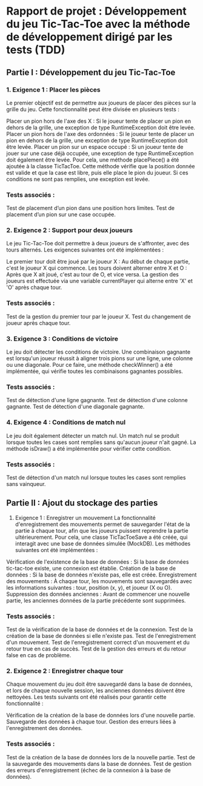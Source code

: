 # Rapport de projet : Développement du jeu Tic-Tac-Toe avec la méthode de développement dirigé par les tests (TDD)
## Partie I : Développement du jeu Tic-Tac-Toe
### 1. Exigence 1 : Placer les pièces
Le premier objectif est de permettre aux joueurs de placer des pièces sur la grille du jeu. Cette fonctionnalité peut être divisée en plusieurs tests :

Placer un pion hors de l'axe des X : Si le joueur tente de placer un pion en dehors de la grille, une exception de type RuntimeException doit être levée.
Placer un pion hors de l'axe des ordonnées : Si le joueur tente de placer un pion en dehors de la grille, une exception de type RuntimeException doit être levée.
Placer un pion sur un espace occupé : Si un joueur tente de jouer sur une case déjà occupée, une exception de type RuntimeException doit également être levée.
Pour cela, une méthode placePiece() a été ajoutée à la classe TicTacToe. Cette méthode vérifie que la position donnée est valide et que la case est libre, puis elle place le pion du joueur. Si ces conditions ne sont pas remplies, une exception est levée.

### Tests associés :

Test de placement d’un pion dans une position hors limites.
Test de placement d’un pion sur une case occupée.
### 2. Exigence 2 : Support pour deux joueurs
Le jeu Tic-Tac-Toe doit permettre à deux joueurs de s'affronter, avec des tours alternés. Les exigences suivantes ont été implémentées :

Le premier tour doit être joué par le joueur X : Au début de chaque partie, c'est le joueur X qui commence.
Les tours doivent alterner entre X et O : Après que X ait joué, c'est au tour de O, et vice versa.
La gestion des joueurs est effectuée via une variable currentPlayer qui alterne entre 'X' et 'O' après chaque tour.

### Tests associés :

Test de la gestion du premier tour par le joueur X.
Test du changement de joueur après chaque tour.
### 3. Exigence 3 : Conditions de victoire
Le jeu doit détecter les conditions de victoire. Une combinaison gagnante est lorsqu'un joueur réussit à aligner trois pions sur une ligne, une colonne ou une diagonale. Pour ce faire, une méthode checkWinner() a été implémentée, qui vérifie toutes les combinaisons gagnantes possibles.

### Tests associés :

Test de détection d'une ligne gagnante.
Test de détection d'une colonne gagnante.
Test de détection d'une diagonale gagnante.
### 4. Exigence 4 : Conditions de match nul
Le jeu doit également détecter un match nul. Un match nul se produit lorsque toutes les cases sont remplies sans qu'aucun joueur n'ait gagné. La méthode isDraw() a été implémentée pour vérifier cette condition.

### Tests associés :

Test de détection d'un match nul lorsque toutes les cases sont remplies sans vainqueur.
## Partie II : Ajout du stockage des parties
1. Exigence 1 : Enregistrer un mouvement
La fonctionnalité d'enregistrement des mouvements permet de sauvegarder l'état de la partie à chaque tour, afin que les joueurs puissent reprendre la partie ultérieurement. Pour cela, une classe TicTacToeSave a été créée, qui interagit avec une base de données simulée (MockDB). Les méthodes suivantes ont été implémentées :

Vérification de l'existence de la base de données : Si la base de données tic-tac-toe existe, une connexion est établie.
Création de la base de données : Si la base de données n'existe pas, elle est créée.
Enregistrement des mouvements : À chaque tour, les mouvements sont sauvegardés avec les informations suivantes : tour, position (x, y), et joueur (X ou O).
Suppression des données anciennes : Avant de commencer une nouvelle partie, les anciennes données de la partie précédente sont supprimées.
### Tests associés :

Test de la vérification de la base de données et de la connexion.
Test de la création de la base de données si elle n'existe pas.
Test de l'enregistrement d'un mouvement.
Test de l'enregistrement correct d'un mouvement et du retour true en cas de succès.
Test de la gestion des erreurs et du retour false en cas de problème.
### 2. Exigence 2 : Enregistrer chaque tour
Chaque mouvement du jeu doit être sauvegardé dans la base de données, et lors de chaque nouvelle session, les anciennes données doivent être nettoyées. Les tests suivants ont été réalisés pour garantir cette fonctionnalité :

Vérification de la création de la base de données lors d'une nouvelle partie.
Sauvegarde des données à chaque tour.
Gestion des erreurs liées à l'enregistrement des données.
### Tests associés :

Test de la création de la base de données lors de la nouvelle partie.
Test de la sauvegarde des mouvements dans la base de données.
Test de gestion des erreurs d'enregistrement (échec de la connexion à la base de données).

